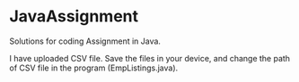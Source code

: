 # JavaAssignment
Solutions for coding Assignment in Java.

I have uploaded CSV file.
Save the files in your device, and change the path of CSV file in the program (EmpListings.java).
